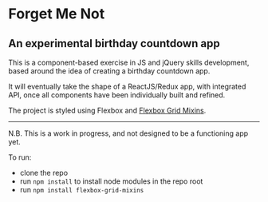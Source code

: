 # Forget Me Not
## An experimental birthday countdown app

This is a component-based exercise in JS and jQuery skills development, based around the idea of creating a birthday countdown app.

It will eventually take the shape of a ReactJS/Redux app, with integrated API, once all components have been individually built and refined. 

The project is styled using Flexbox and [Flexbox Grid Mixins].

[Flexbox Grid Mixins]: https://thingsym.github.io/flexbox-grid-mixins/

---

N.B. This is a work in progress, and not designed to be a functioning app yet.

To run:
* clone the repo
* run `npm install` to install node modules in the repo root
* run `npm install flexbox-grid-mixins`